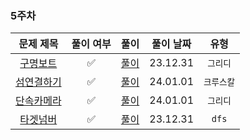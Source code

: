 ### 5주차

|                                  문제 제목                                   |  풀이 여부  |         풀이         |  풀이 날짜   |   유형   | 
|:------------------------------------------------------------------------:|:-------:|:------------------:|:--------:|:------:|
| [구명보트](https://school.programmers.co.kr/learn/courses/30/lessons/42885)  |✅| [풀이](./구명보트.java)  | 23.12.31 | `그리디`  |
| [섬연결하기](https://school.programmers.co.kr/learn/courses/30/lessons/42861) |✅| [풀이](./섬연결하기.java) | 24.01.01 | `크루스칼` |
| [단속카메라](https://school.programmers.co.kr/learn/courses/30/lessons/42884) |✅| [풀이](./단속카메라.java) | 24.01.01 | `그리디`  |
| [타겟넘버](https://school.programmers.co.kr/learn/courses/30/lessons/43165)  |✅| [풀이](./타겟넘버.java)  | 23.12.31 | `dfs`  |
